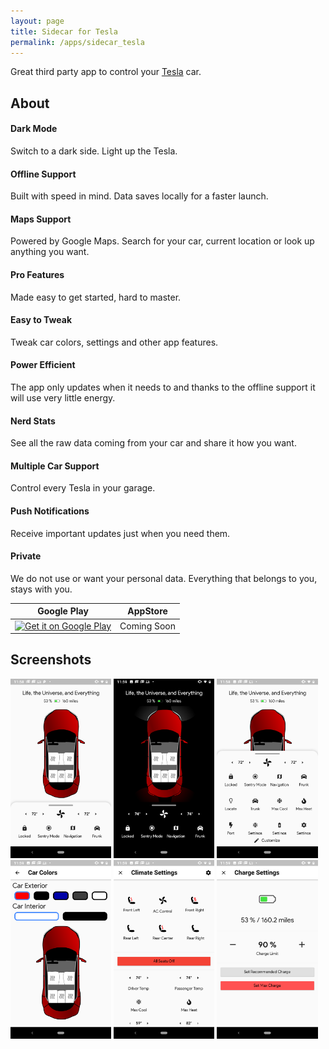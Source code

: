 ```yaml
---
layout: page
title: Sidecar for Tesla
permalink: /apps/sidecar_tesla
---
```


Great third party app to control your [Tesla](https://tesla.com) car.

## About

#### Dark Mode

Switch to a dark side. Light up the Tesla.

#### Offline Support

Built with speed in mind. Data saves locally for a faster launch.

#### Maps Support

Powered by Google Maps. Search for your car, current location or look up anything you want.

#### Pro Features

Made easy to get started, hard to master.

#### Easy to Tweak

Tweak car colors, settings and other app features.

#### Power Efficient

The app only updates when it needs to and thanks to the offline support it will use very little energy.

#### Nerd Stats

See all the raw data coming from your car and share it how you want.

#### Multiple Car Support

Control every Tesla in your garage.

#### Push Notifications

Receive important updates just when you need them.

#### Private

We do not use or want your personal data. Everything that belongs to you, stays with you.


Google Play             |  AppStore
:-------------------------:|:-------------------------:
<a href='https://play.google.com/store/apps/details?id=com.appleeducate.tesla_app&hl=en_US&pcampaignid=pcampaignidMKT-Other-global-all-co-prtnr-py-PartBadge-Mar2515-1'><img alt='Get it on Google Play' width="135px" height="60px" src='https://play.google.com/intl/en_us/badges/static/images/badges/en_badge_web_generic.png'/></a>  |  Coming Soon


## Screenshots

<img src="1.png" width="32%">
<img src="2.png" width="32%">
<img src="3.png" width="32%">

<img src="4.png" width="32%">
<img src="5.png" width="32%">
<img src="6.png" width="32%">
